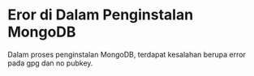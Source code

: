 # Eror di Dalam Penginstalan MongoDB
Dalam proses penginstalan MongoDB, terdapat kesalahan berupa error pada gpg dan no pubkey.
